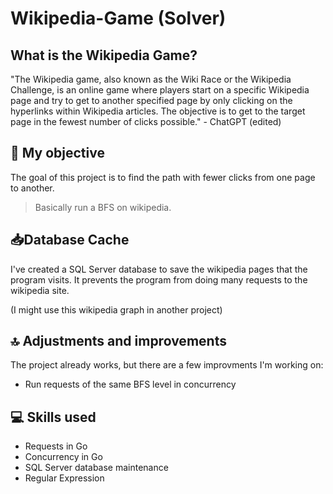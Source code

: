 # Wikipedia-Game (Solver)

## What is the Wikipedia Game?
"The Wikipedia game, also known as the Wiki Race or the Wikipedia Challenge, is an online game where players start on a specific Wikipedia page and try to get to another specified page by only clicking on the hyperlinks within Wikipedia articles. The objective is to get to the target page in the fewest number of clicks possible." - ChatGPT (edited)

## 🎯 My objective
The goal of this project is to find the path with fewer clicks from one page to another.

> Basically run a BFS on wikipedia.

## 📥Database Cache
I've created a SQL Server database to save the wikipedia pages that the program visits. It prevents the program from doing many requests to the wikipedia site.

(I might use this wikipedia graph in another project)

## 🔝 Adjustments and improvements

The project already works, but there are a few improvments I'm working on:

- Run requests of the same BFS level in concurrency


## 💻 Skills used

* Requests in Go
* Concurrency in Go
* SQL Server database maintenance
* Regular Expression


<!-- 
[⬆ Voltar ao topo](#wikipedia-game-solver)<br> 
-->
